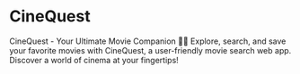 # CineQuest
CineQuest - Your Ultimate Movie Companion 🎥✨ Explore, search, and save your favorite movies with CineQuest, a user-friendly movie search web app. Discover a world of cinema at your fingertips!
